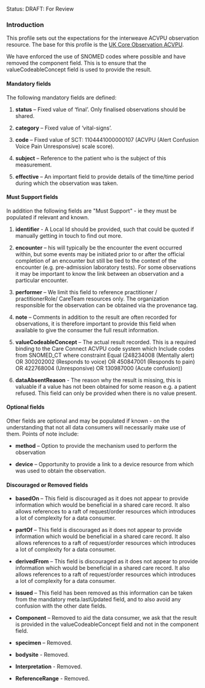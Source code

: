 Status: DRAFT: For Review

### **Introduction**
This profile sets out the expectations for the interweave ACVPU observation resource. The base for this profile is the [UK Core Observation ACVPU](https://simplifier.net/hl7fhirukcorer4/ukcore-observation-acvpu).

We have enforced the use of SNOMED codes where possible and have removed the component field. This is to ensure that the valueCodeableConcept field is used to provide the result.


#### **Mandatory fields**
The following mandatory fields are defined:

1. **status** – Fixed value of ‘final’. Only finalised observations should be shared.

2. **category** – Fixed value of ‘vital-signs’.

3. **code** – Fixed value of  SCT: 1104441000000107 (ACVPU (Alert Confusion Voice Pain Unresponsive) scale score).

4. **subject** – Reference to the patient who is the subject of this measurement.

5. **effective** – An important field to provide details of the time/time period during which the observation was taken.

#### **Must Support fields**
In addition the following fields are "Must Support" - ie they must be populated if relevant and known. 

1. **identifier** - A Local Id should be provided, such that could be quoted if manually getting in touch to find out more.

2. **encounter** – his will typically be the encounter the event occurred within, but some events may be initiated prior to or after the official completion of an encounter but still be tied to the context of the encounter (e.g. pre-admission laboratory tests). For some observations it may be important to know the link between an observation and a particular encounter.

3. **performer** – We limit this field to reference practitioner / practitionerRole/ CareTeam resources only. The organization responsible for the observation can be obtained via the provenance tag.

4. **note** – Comments in addition to the result are often recorded for observations, it is therefore important to provide this field when available to give the consumer the full result information.

5. **valueCodeableConcept** – The actual result recorded. This is a required binding to the Care Connect ACVPU code system which Include codes from SNOMED_CT where constraint Equal (248234008 (Mentally alert) OR 300202002 (Responds to voice) OR 450847001 (Responds to pain) OR 422768004 (Unresponsive) OR 130987000 (Acute confusion))

6. **dataAbsentReason** - The reason why the result is missing, this is valuable if a value has not been obtained for some reason e.g. a patient refused. This field can only be provided when there is no value present.

#### **Optional fields**
Other fields are optional and may be populated if known - on the understanding that not all data consumers will necessarily make use of them. Points of note include:

 - **method** – Option to provide the mechanism used to perform the observation

 - **device** – Opportunity to provide a link to a device resource from which was used to obtain the observation.

#### **Discouraged or Removed fields**

 - **basedOn** – This field is discouraged as it does not appear to provide information which would be beneficial in a shared care record. It also allows references to a raft of request/order resources which introduces a lot of complexity for a data consumer.

  - **partOf** – This field is discouraged as it does not appear to provide information which would be beneficial in a shared care record. It also allows references to a raft of request/order resources which introduces a lot of complexity for a data consumer.

 - **derivedFrom** – This field is discouraged as it does not appear to provide information which would be beneficial in a shared care record. It also allows references to a raft of request/order resources which introduces a lot of complexity for a data consumer.

 - **issued** –  This field has been removed as this information can be taken from the mandatory meta.lastUpdated field, and to also avoid any confusion with the other date fields.

 - **Component** – Removed to aid the data consumer, we ask that the result is provided in the valueCodeableConcept field and not in the component field.

 - **specimen** – Removed.
 - **bodysite** - Removed.
 - **Interpretation** - Removed.
 - **ReferenceRange** - Removed.